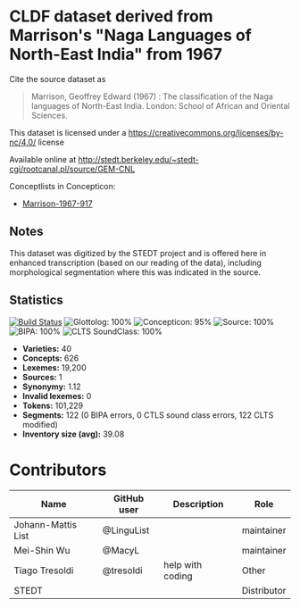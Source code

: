 # CLDF dataset derived from Marrison's "Naga Languages of North-East India" from 1967

Cite the source dataset as

> Marrison, Geoffrey Edward (1967) : The classification of the Naga languages of North-East India. London: School of African and Oriental Sciences.

This dataset is licensed under a https://creativecommons.org/licenses/by-nc/4.0/ license

Available online at http://stedt.berkeley.edu/~stedt-cgi/rootcanal.pl/source/GEM-CNL


Conceptlists in Concepticon:
- [Marrison-1967-917](https://concepticon.clld.org/contributions/Marrison-1967-917)
## Notes

This dataset was digitized by the STEDT project and is offered here in enhanced transcription (based on our reading of the data), including morphological segmentation where this was indicated in the source.



## Statistics


[![Build Status](https://travis-ci.org/lexibank/marrisonnaga.svg?branch=master)](https://travis-ci.org/lexibank/marrisonnaga)
![Glottolog: 100%](https://img.shields.io/badge/Glottolog-100%25-brightgreen.svg "Glottolog: 100%")
![Concepticon: 95%](https://img.shields.io/badge/Concepticon-95%25-green.svg "Concepticon: 95%")
![Source: 100%](https://img.shields.io/badge/Source-100%25-brightgreen.svg "Source: 100%")
![BIPA: 100%](https://img.shields.io/badge/BIPA-100%25-brightgreen.svg "BIPA: 100%")
![CLTS SoundClass: 100%](https://img.shields.io/badge/CLTS%20SoundClass-100%25-brightgreen.svg "CLTS SoundClass: 100%")

- **Varieties:** 40
- **Concepts:** 626
- **Lexemes:** 19,200
- **Sources:** 1
- **Synonymy:** 1.12
- **Invalid lexemes:** 0
- **Tokens:** 101,229
- **Segments:** 122 (0 BIPA errors, 0 CTLS sound class errors, 122 CLTS modified)
- **Inventory size (avg):** 39.08

# Contributors

Name               | GitHub user | Description | Role
---                | ---         | --- | ---
Johann-Mattis List | @LinguList  | | maintainer
Mei-Shin Wu        | @MacyL      | | maintainer
Tiago Tresoldi     | @tresoldi   | help with coding | Other
STEDT      |             | | Distributor


